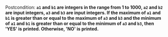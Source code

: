 Postcondition: **`a1` and `b1` are integers in the range from 1 to 1000, `a2` and `b2` are input integers, `a3` and `b3` are input integers. If the maximum of `a1` and `b1` is greater than or equal to the maximum of `a3` and `b3` and the minimum of `a1` and `b1` is greater than or equal to the minimum of `a3` and `b3`, then 'YES' is printed. Otherwise, 'NO' is printed.**